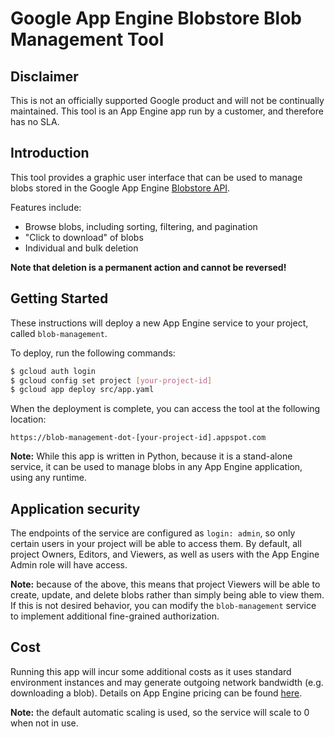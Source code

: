 # Google App Engine Blobstore Blob Management Tool

## Disclaimer
This is not an officially supported Google product and will not be
continually maintained. This tool is an App Engine app run by a
customer, and therefore has no SLA.

## Introduction
This tool provides a graphic user interface that can be used to manage
blobs stored in the Google App Engine
[Blobstore API](https://cloud.google.com/appengine/docs/standard/python/blobstore/).

Features include:

 - Browse blobs, including sorting, filtering, and pagination
 - "Click to download" of blobs
 - Individual and bulk deletion

**Note that deletion is a permanent action and cannot be reversed!**

## Getting Started

These instructions will deploy a new App Engine service to your project,
called `blob-management`.

To deploy, run the following commands:

```bash
$ gcloud auth login
$ gcloud config set project [your-project-id]
$ gcloud app deploy src/app.yaml
```

When the deployment is complete, you can access the tool at the following
location:

```
https://blob-management-dot-[your-project-id].appspot.com
```

**Note:** While this app is written in Python, because it is a stand-alone service,
it can be used to manage blobs in any App Engine application, using any runtime.

## Application security

The endpoints of the service are configured as `login: admin`, so only certain
users in your project will be able to access them. By default, all project
Owners, Editors, and Viewers, as well as users with the App Engine Admin role
will have access.

**Note:** because of the above, this means that project Viewers will be able to
create, update, and delete blobs rather than simply being able to view them. If this
is not desired behavior, you can modify the `blob-management` service to implement
additional fine-grained authorization.

## Cost

Running this app will incur some additional costs as it uses standard environment instances
and may generate outgoing network bandwidth (e.g. downloading a blob). Details on App Engine
pricing can be found [here](https://cloud.google.com/appengine/pricing). 

**Note:** the default automatic scaling is used, so the service will scale to 0 when not in use.

